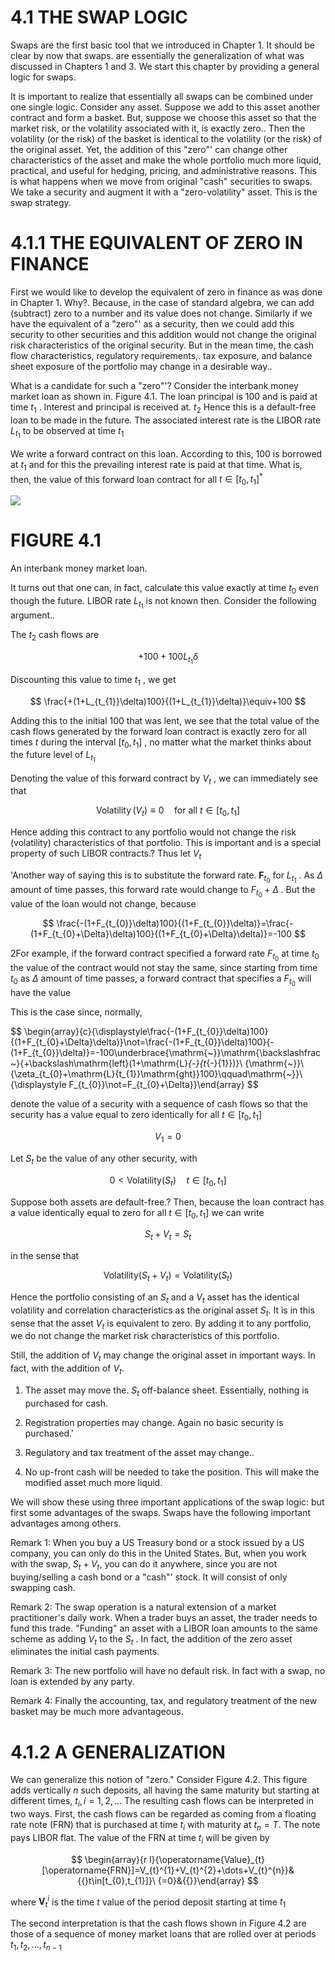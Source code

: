 # 4.1 THE SWAP LOGIC  

Swaps are the first basic tool that we introduced in Chapter 1. It should be clear by now that swaps. are essentially the generalization of what was discussed in Chapters 1 and 3. We start this chapter by providing a general logic for swaps.  

It is important to realize that essentially all swaps can be combined under one single logic. Consider any asset. Suppose we add to this asset another contract and form a basket. But, suppose we choose this asset so that the market risk, or the volatility associated with it, is exactly zero.. Then the volatility (or the risk) of the basket is identical to the volatility (or the risk) of the original asset. Yet, the addition of this "zero"' can change other characteristics of the asset and make the whole portfolio much more liquid, practical, and useful for hedging, pricing, and administrative reasons. This is what happens when we move from original "cash" securities to swaps. We take a security and augment it with a "zero-volatility" asset. This is the swap strategy.  

# 4.1.1 THE EQUIVALENT OF ZERO IN FINANCE  

First we would like to develop the equivalent of zero in finance as was done in Chapter 1. Why?. Because, in the case of standard algebra, we can add (subtract) zero to a number and its value does not change. Similarly if we have the equivalent of a "zero"' as a security, then we could add this security to other securities and this addition would not change the original risk characteristics of the original security. But in the mean time, the cash flow characteristics, regulatory requirements,. tax exposure, and balance sheet exposure of the portfolio may change in a desirable way..  

What is a candidate for such a "zero"'? Consider the interbank money market loan as shown in. Figure 4.1. The loan principal is 100 and is paid at time $t_{1}$ . Interest and principal is received at. $t_{2}$ Hence this is a default-free loan to be made in the future. The associated interest rate is the LIBOR rate $L_{t_{1}}$ to be observed at time $t_{1}$  

We write a forward contract on this loan. According to this, 100 is borrowed at $t_{1}$ and for this the prevailing interest rate is paid at that time. What is, then, the value of this forward loan contract for all $t\in[t_{0},t_{1}]^{\ast}$  

![](6978ee4740834afbd62814cc292b2ba5c71381645043c2381c3a994195b6fe30.jpg)  

# FIGURE 4.1  

An interbank money market loan.  

It turns out that one can, in fact, calculate this value exactly at time $t_{0}$ even though the future. LIBOR rate $L_{t_{1}}$ is not known then. Consider the following argument..  

The $t_{2}$ cash flows are  

$$
+100+100L_{t_{1}}\delta
$$  

Discounting this value to time $t_{1}$ , we get  

$$
\frac{+(1+L_{t_{1}}\delta)100}{(1+L_{t_{1}}\delta)}\equiv+100
$$  

Adding this to the initial 100 that was lent, we see that the total value of the cash flows generated by the forward loan contract is exactly zero for all times $t$ during the interval $[t_{0},t_{1}]$ , no matter what the market thinks about the future level of $L_{t_{1}}$  

Denoting the value of this forward contract by $V_{t}$ , we can immediately see that  

$$
\operatorname{Volatility}(V_{t})\equiv0\quad{\mathrm{for~all~}}t\in[t_{0},t_{1}]
$$  

Hence adding this contract to any portfolio would not change the risk (volatility) characteristics of that portfolio. This is important and is a special property of such LIBOR contracts.? Thus let $V_{t}$  

'Another way of saying this is to substitute the forward rate. $\boldsymbol{F}_{t_{0}}$ for $L_{t_{1}}$ . As $\Delta$ amount of time passes, this forward rate would change to $F_{t_{0}}+\Delta$ . But the value of the loan would not change, because  

$$
\frac{-(1+F_{t_{0}}\delta)100}{(1+F_{t_{0}}\delta)}=\frac{-(1+F_{t_{0}+\Delta}\delta)100}{(1+F_{t_{0}+\Delta}\delta)}=-100
$$  

2For example, if the forward contract specified a forward rate $F_{t_{0}}$ at time $t_{0}$ the value of the contract would not stay the same, since starting from time $t_{0}$ as $\Delta$ amount of time passes, a forward contract that specifies a $F_{t_{0}}$ will have the value  

This is the case since, normally,  

$$
\begin{array}{c}{\displaystyle\frac{-(1+F_{t_{0}}\delta)100}{(1+F_{t_{0}+\Delta}\delta)}\not=\frac{-(1+F_{t_{0}}\delta)100}{-(1+F_{t_{0}}\delta)}=-100\underbrace{\mathrm{~}}\mathrm{\backslashfrac~}\{+\backslash\mathrm{left}(1+\mathrm{L}_{-}\{t_{-}\{1\}\})}\ {\mathrm{~}}\ {\zeta_{t_{0}+\mathrm{L}\{t_{1}\}\mathrm{ght}\}100\}\qquad\mathrm{~}}\ {\displaystyle F_{t_{0}}\not=F_{t_{0}+\Delta}}\end{array}
$$  

denote the value of a security with a sequence of cash flows so that the security has a value equal to zero identically for all $t\in[t_{0},t_{1}]$  

$$
V_{1}=0
$$  

Let $S_{t}$ be the value of any other security, with  

$$
0<\mathrm{Volatility}(S_{t})\quad t\in[t_{0},t_{1}]
$$  

Suppose both assets are default-free.? Then, because the loan contract has a value identically equal to zero for all $t\in[t_{0},t_{1}]$ we can write  

$$
S_{t}+V_{t}=S_{t}
$$  

in the sense that  

$$
\mathrm{Volatility}(S_{t}+V_{t})=\mathrm{Volatility}(S_{t})
$$  

Hence the portfolio consisting of an $S_{t}$ and a $V_{t}$ asset has the identical volatility and correlation characteristics as the original asset $S_{t}.$ It is in this sense that the asset $V_{t}$ is equivalent to zero. By adding it to any portfolio, we do not change the market risk characteristics of this portfolio.  

Still, the addition of $V_{t}$ may change the original asset in important ways. In fact, with the addition of $V_{t}.$  

1. The asset may move the. $S_{t}$ off-balance sheet. Essentially, nothing is purchased for cash.  

2. Registration properties may change. Again no basic security is purchased.'   
3. Regulatory and tax treatment of the asset may change..   
4. No up-front cash will be needed to take the position. This will make the modified asset much more liquid.  

We will show these using three important applications of the swap logic: but first some advantages of the swaps. Swaps have the following important advantages among others.  

Remark 1: When you buy a US Treasury bond or a stock issued by a US company, you can only do this in the United States. But, when you work with the swap, $S_{t}+V_{t},$ you can do it anywhere, since you are not buying/selling a cash bond or a "cash"' stock. It will consist of only swapping cash.  

Remark 2: The swap operation is a natural extension of a market practitioner's daily work. When a trader buys an asset, the trader needs to fund this trade. "Funding" an asset with a LIBOR loan amounts to the same scheme as adding $V_{t}$ to the $S_{t}$ . In fact, the addition of the zero asset eliminates the initial cash payments.  

Remark 3: The new portfolio will have no default risk. In fact with a swap, no loan is extended by any party.  

Remark 4: Finally the accounting, tax, and regulatory treatment of the new basket may be much more advantageous.  

# 4.1.2 A GENERALIZATION  

We can generalize this notion of "zero." Consider Figure 4.2. This figure adds vertically $n$ such deposits, all having the same maturity but starting at different times, $t_{i},i=1,2,\ldots$ The resulting cash flows can be interpreted in two ways. First, the cash flows can be regarded as coming from a floating rate note (FRN) that is purchased at time $t_{i}$ with maturity at $t_{n}=T.$ The note pays LIBOR flat. The value of the FRN at time $t_{i}$ will be given by  

$$
\begin{array}{r l}{\operatorname{Value}_{t}[\operatorname{FRN}]=V_{t}^{1}+V_{t}^{2}+\dots+V_{t}^{n}}&{{}t\in[t_{0},t_{1}]}\ {=0}&{{}}\end{array}
$$  

where $\boldsymbol{V}_{t}^{i}$ is the time $t$ value of the period deposit starting at time $t_{1}$  

The second interpretation is that the cash flows shown in Figure 4.2 are those of a sequence of money market loans that are rolled over at periods $t_{1},t_{2},...,t_{n-1}$  
